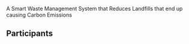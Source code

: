 A Smart Waste Management System that Reduces Landfills that end up causing Carbon Emissions
## Participants

